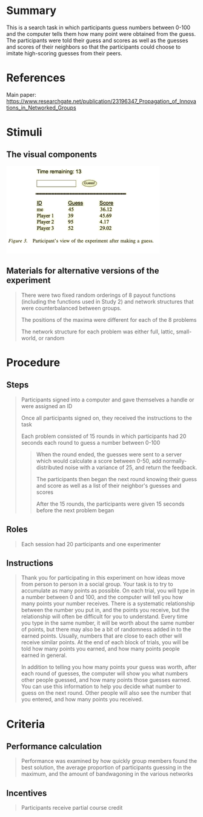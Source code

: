 # Summary
This is a search task in which participants guess numbers between 0-100 and the computer tells them how many point were obtained from the guess. The participants were told their guess and scores as well as the guesses and scores of their neighbors so that the participants could choose to imitate high-scoring guesses from their peers.

# References
Main paper: https://www.researchgate.net/publication/23196347_Propagation_of_Innovations_in_Networked_Groups

# Stimuli
## The visual components
![guesses](images/guesses.png)

## Materials for alternative versions of the experiment 
>There were two fixed random orderings of 8 payout functions (including the functions used in Study 2) and network structures that were counterbalanced between groups.
>
>The positions of the maxima were different for each of the 8 problems
>
>The network structure for each problem was either full, lattic, small-world, or random

# Procedure
## Steps
>Participants signed into a computer and gave themselves a handle or were assigned an ID
>
>Once all participants signed on, they received the instructions to the task
>
>Each problem consisted of 15 rounds in which participants had 20 seconds each round to guess a number between 0-100
>> When the round ended, the guesses were sent to a server which would calculate a score between 0-50, add normally-distributed noise with a variance of 25, and return the feedback.
>> 
>> The participants then began the next round knowing their guess and score as well as a list of their neighbor's guesses and scores
>> 
>> After the 15 rounds, the participants were given 15 seconds before the next problem began

## Roles 
>Each session had 20 participants and one experimenter

## Instructions
>Thank you for participating in this experiment on how ideas move from person to person in a social group. Your task is to try to accumulate as many points as possible. On each trial, you will type in a number between 0 and 100, and the computer will tell you how many points your number receives. There is a systematic relationship between the number you put in, and the points you receive, but the relationship will often be difficult for you to understand. Every time you type in the same number, it will be worth about the same number of points, but there may also be a bit of randomness added in to the earned points. Usually, numbers that are close to each other will receive similar points. At the end of each block of trials, you will be told how many points you earned, and how many points people earned in general.
>
>In addition to telling you how many points your guess was worth, after each round of guesses, the computer will show you what numbers other people guessed, and how many points those guesses earned. You can use this information to help you decide what number to guess on the next round. Other people will also see the number that you entered, and how many points you received.

# Criteria
## Performance calculation
>Performance was examined by how quickly group members found the best solution, the average proportion of participants guessing in the maximum, and the amount of bandwagoning in the various networks

## Incentives
> Participants receive partial course credit
